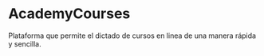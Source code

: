 AcademyCourses
==============

Plataforma que permite el dictado de cursos en linea de una manera rápida y sencilla.
